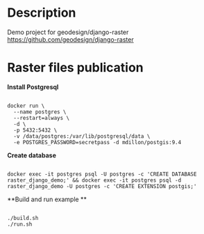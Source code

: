 # Description

Demo project for geodesign/django-raster https://github.com/geodesign/django-raster

# Raster files publication

**Install Postgresql**

```console

docker run \
  --name postgres \
  --restart=always \
  -d \
  -p 5432:5432 \
  -v /data/postgres:/var/lib/postgresql/data \
  -e POSTGRES_PASSWORD=secretpass -d mdillon/postgis:9.4
```

**Create database**


```console

docker exec -it postgres psql -U postgres -c 'CREATE DATABASE raster_django_demo;' && docker exec -it postgres psql -d raster_django_demo -U postgres -c 'CREATE EXTENSION postgis;'
```


**Build and run example **

```console

./build.sh
./run.sh
```
